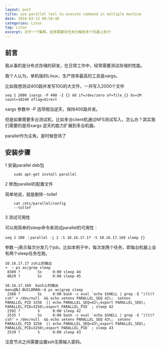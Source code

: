 ```yaml
---
layout: post
title: use parallel tool to execute command in multiple machine
date: 2016-03-13 00:59:40
categories: Linux
tag: Linux
excerpt: 对于一个集群，经常需要将任务分解到多个机器上执行
---
```


前言
-----
我从事的是分布式存储的研发，在日常工作中，经常需要测试存储的性能。

我个人认为，单机版的Linux，生产效率最高的工具是xargs。

比如我想测试400路并发写10G的大文件，一共写入2000个文件

 ```
 seq 1 2000 |xargs -P 400 -I {} dd if=/dev/zero of=file_{} bs=1M count=10240 oflag=direct
 ```

xargs 参数中 -P 选项相当逆天，保持400路并发。

但是如果需要多台测试机，比如多台client机通过NFS测试写入，怎么办？其实我们需要的是将xargs 逆天的能力扩展到多台机器。

parallel作为主角，是时候登场了

安装步骤
-------
1  安装parallel deb包

```
	sudo apt-get install parallel
```

2 修改parallel的配置文件

简单地说，就是删除--tollef

```
    cat /etc/parallel/config
    --tollef
```

3 测试可用性

可以用简单的sleep命令来测试parallel的可用性：

```
seq 1 100 ｜parallel -j 2 -S 10.16.17.17 -S 10.16.17.169 sleep {}
```

参数－j表示每次分发几个job，比如本例子中，每次发两个任务，即每台机器上会有两个sleep任务在跑。

```
10.16.17.17 zsh上的输出
➜  ~ ps ax|grep sleep
 8389 ?        Ss     0:00 sleep 44
 8629 ?        Ss     0:00 sleep 45

10.16.17.169  bash上的输出
manu@NJ-BUILDMAN:~$ ps ax|grep sleep
 2388 ?        Ss     0:00 bash -c eval `echo $SHELL | grep -E "/(t)?csh" > /dev/null  && echo setenv PARALLEL_SEQ 42\;  setenv PARALLEL_PID 3256  || echo PARALLEL_SEQ=42\;export PARALLEL_SEQ\;  PARALLEL_PID=3256\;export PARALLEL_PID` ; sleep 42
 2392 ?        S      0:00 sleep 42
 2535 ?        Ss     0:00 bash -c eval `echo $SHELL | grep -E "/(t)?csh" > /dev/null  && echo setenv PARALLEL_SEQ 43\;  setenv PARALLEL_PID 3256  || echo PARALLEL_SEQ=43\;export PARALLEL_SEQ\;  PARALLEL_PID=3256\;export PARALLEL_PID` ; sleep 43
 2539 ?        S      0:00 sleep 43
```

注意节点之间需要设置ssh无需输入密码。
